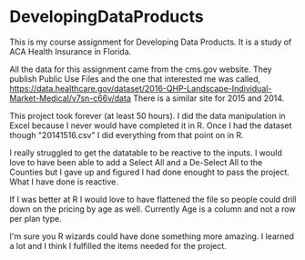 # DevelopingDataProducts
This is my course assignment for Developing Data Products.  It is a study of ACA Health Insurance in Florida.

All the data for this assignment came from the cms.gov website.
They publish Public Use Files and the one that interested me was called, 
https://data.healthcare.gov/dataset/2016-QHP-Landscape-Individual-Market-Medical/v7sn-c66v/data
There is a similar site for 2015 and 2014.  

This project took forever (at least 50 hours).  I did the data manipulation in Excel because I never
would have completed it in R.  Once I had the dataset though "20141516.csv" I did everything from that point
on in R.  

I really struggled to get the datatable to
be reactive to the inputs.  I would love to have been able to add a Select All and a De-Select All
to the Counties but I gave up and figured I had done enought to pass the project.  What I have done
is reactive.  

If I was better at R I would love to have flattened the file so people could drill down on the
pricing by age as well.  Currently Age is a column and not a row per plan type.

I'm sure you R wizards could have done something more amazing.  I learned a lot and I think I fulfilled
the items needed for the project. 
